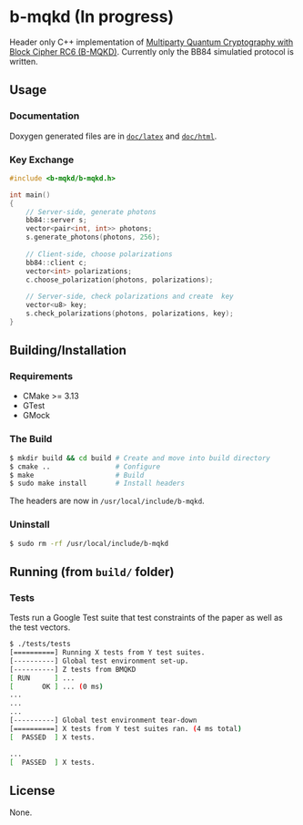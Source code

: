 # b-mqkd (In progress)

Header only C++ implementation of [Multiparty Quantum Cryptography with Block Cipher RC6 (B-MQKD)](https://gitlab.com/optimisticninja/b-mqkd/-/blob/master/doc/Multiparty%20Quantum%20Cryptography%20with%20Block%20Cipher%20RC6%20(B-MQKD).pdf). Currently only the BB84 simulatied protocol is written.

## Usage

### Documentation

Doxygen generated files are in [`doc/latex`](doc/latex) and [`doc/html`](doc/html).

### Key Exchange

```cpp
#include <b-mqkd/b-mqkd.h>

int main()
{
    // Server-side, generate photons
    bb84::server s;
    vector<pair<int, int>> photons;
    s.generate_photons(photons, 256);
    
    // Client-side, choose polarizations
    bb84::client c;
    vector<int> polarizations;
    c.choose_polarization(photons, polarizations);
    
    // Server-side, check polarizations and create  key
    vector<u8> key;
    s.check_polarizations(photons, polarizations, key);
}
```

## Building/Installation

### Requirements

* CMake >= 3.13
* GTest
* GMock

### The Build

```bash
$ mkdir build && cd build # Create and move into build directory
$ cmake ..                # Configure
$ make                    # Build
$ sudo make install       # Install headers
```

The headers are now in `/usr/local/include/b-mqkd`.

### Uninstall

```bash
$ sudo rm -rf /usr/local/include/b-mqkd
```

## Running (from `build/` folder)

### Tests

Tests run a Google Test suite that test constraints of the paper as well as the test vectors.

```bash
$ ./tests/tests
[==========] Running X tests from Y test suites.
[----------] Global test environment set-up.
[----------] Z tests from BMQKD
[ RUN      ] ...
[       OK ] ... (0 ms)
...
...
...
[----------] Global test environment tear-down
[==========] X tests from Y test suites ran. (4 ms total)
[  PASSED  ] X tests.

...
[  PASSED  ] X tests.
```

## License

None.
